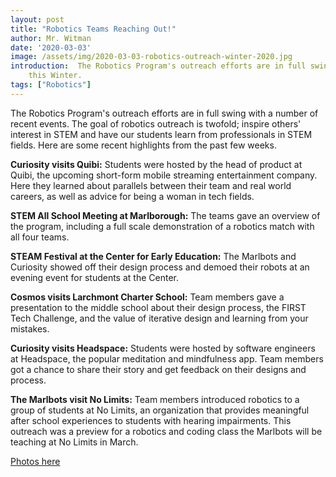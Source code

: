 ```yaml
---
layout: post
title: "Robotics Teams Reaching Out!"
author: Mr. Witman
date: '2020-03-03'
image: /assets/img/2020-03-03-robotics-outreach-winter-2020.jpg
introduction:  The Robotics Program's outreach efforts are in full swing 
    this Winter.
tags: ["Robotics"]
---
```


The Robotics Program's outreach efforts are in full swing with a number of
recent events. The goal of robotics outreach is twofold; inspire others'
interest in STEM and have our students learn from professionals in STEM fields.
Here are some recent highlights from the past few weeks.

__Curiosity visits Quibi:__  Students were hosted by the head of product at
Quibi, the upcoming short-form mobile streaming entertainment company. Here
they learned about parallels between their team and real world careers, as well
as advice for being a woman in tech fields.

__STEM All School Meeting at Marlborough:__  The teams gave an overview of the
program, including a full scale demonstration of a robotics match with all four
teams.

__STEAM Festival at the Center for Early Education:__ The Marlbots and Curiosity
showed off their design process and demoed their robots at an evening event for
students at the Center.

__Cosmos visits Larchmont Charter School:__ Team members gave a presentation to
the middle school about their design process, the FIRST Tech Challenge, and the
value of iterative design and learning from your mistakes.

__Curiosity visits Headspace:__ Students were hosted by software engineers at
Headspace, the popular meditation and mindfulness app. Team members got a
chance to share their story and get feedback on their designs and process.

__The Marlbots visit No Limits:__ Team members introduced robotics to a group of
students at No Limits, an organization that provides meaningful after school
experiences to students with hearing impairments. This outreach was a preview
for a robotics and coding class the Marlbots will be teaching at No Limits in
March. 

[Photos here](https://photos.app.goo.gl/YxfLiPhCwZnRJ6mL7)

